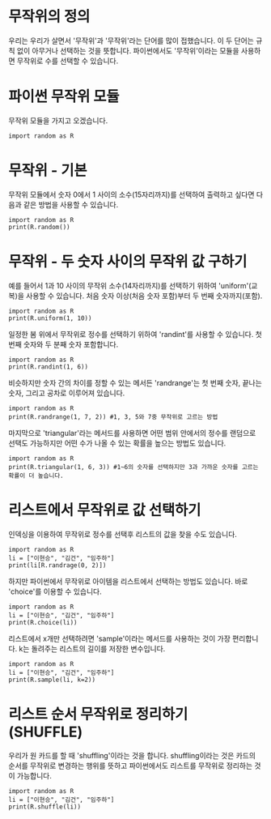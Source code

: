 # 무작위의 정의
우리는 우리가 살면서 '무작위'과 '무작위'라는 단어를 많이 접했습니다. 이 두 단어는 규칙 없이 아무거나 선택하는 것을 뜻합니다. 파이썬에서도 '무작위'이라는 모듈을 사용하면 무작위로 수를 선택할 수 있습니다.

# 파이썬 무작위 모듈
무작위 모듈을 가지고 오겠습니다.

```
import random as R
```

# 무작위 - 기본
무작위 모듈에서 숫자 0에서 1 사이의 소수(15자리까지)를 선택하여 출력하고 싶다면 다음과 같은 방법을 사용할 수 있습니다.

```
import random as R
print(R.random())
```

# 무작위 - 두 숫자 사이의 무작위 값 구하기
예를 들어서 1과 10 사이의 무작위 소수(14자리까지)를 선택하기 위하여 'uniform'(교복)을 사용할 수 있습니다. 처음 숫자 이상(처음 숫자 포함)부터 두 번째 숫자까지(포함).

```
import random as R
print(R.uniform(1, 10))
```

일정한 봄 위에서 무작위로 정수를 선택하기 위하여 'randint'를 사용할 수 있습니다. 첫 번째 숫자와 두 분째 숫자 포함합니다.

```
import random as R
print(R.randint(1, 6))
```

비슷하지만 숫자 간의 차이를 정할 수 있는 메서든 'randrange'는 첫 번째 숫자, 끝나는 숫자, 그리고 공차로 이루어져 있습니다.

```
import random as R
print(R.randrange(1, 7, 2)) #1, 3, 5와 7중 무작위로 고르는 방법
```

마지막으로 'triangular'라는 메서드를 사용하면 어떤 범위 안에서의 정수를 랜덤으로 선택도 가능하지만 어떤 수가 나올 수 있는 확률을 높으는 방법도 있습니다.

```
import random as R
print(R.triangular(1, 6, 3)) #1~6의 숫자를 선택하지만 3과 가까운 숫자를 고르는 확률이 더 높습니다.
```

# 리스트에서 무작위로 값 선택하기
인덱싱을 이용하여 무작위로 정수를 선택후 리스트의 값을 찾을 수도 있습니다.

```
import random as R
li = ["이현승", "김건", "임주하"]
print(li[R.randrage(0, 2)])
```

하지만 파이썬에서 무작위로 아이템을 리스트에서 선택하는 방법도 있습니다. 바로 'choice'를 이용할 수 있습니다.

```
import random as R
li = ["이현승", "김건", "임주하"]
print(R.choice(li))
```

리스트에서 x개만 선택하려면 'sample'이라는 메서드를 사용하는 것이 가장 편리합니다. k는 돌려주는 리스트의 길이를 저장한 변수입니다.

```
import random as R
li = ["이현승", "김건", "임주하"]
print(R.sample(li, k=2))
```
# 리스트 순서 무작위로 정리하기 (SHUFFLE)
우리가 원 카드를 할 때 'shuffling'이라는 것을 합니다. shuffling이라는 것은 카드의 순서를 무작위로 변경하는 행위를 뜻하고 파이썬에서도 리스트를 무작위로 정리하는 것이 가능합니다.

```
import random as R
li = ["이현승", "김건", "임주하"]
print(R.shuffle(li))
```
